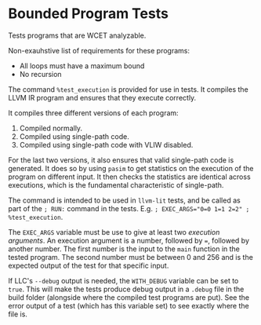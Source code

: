 # Bounded Program Tests

Tests programs that are WCET analyzable.

Non-exauhstive list of requirements for these programs:

- All loops must have a maximum bound
- No recursion

The command `%test_execution` is provided for use in tests.
It compiles the LLVM IR program and ensures that they execute correctly.

It compiles three different versions of each program:

1. Compiled normally.
1. Compiled using single-path code.
1. Compiled using single-path code with VLIW disabled.

For the last two versions, it also ensures that valid single-path code is generated.
It does so by using `pasim` to get statistics on the execution of the program on different input. 
It then checks the statistics are identical across executions, which is the fundamental characteristic of single-path. 

The command is intended to be used in `llvm-lit` tests, and be called as part of the `; RUN:` command in the tests. 
E.g. `; EXEC_ARGS="0=0 1=1 2=2" ; %test_execution`.

The `EXEC_ARGS` variable must be use to give at least two _execution arguments_.
An execution argument is a number, followed by `=`, followed by another number.
The first number is the input to the `main` function in the tested program.
The second number must be between 0 and 256 and is the expected output of the test for that specific input.

If LLC's `--debug` output is needed, the `WITH_DEBUG` variable can be set to `true`.
This will make the tests produce debug output in a `.debug` file in the build folder (alongside where the compiled test programs are put).
See the error output of a test (which has this variable set) to see exactly where the file is.
